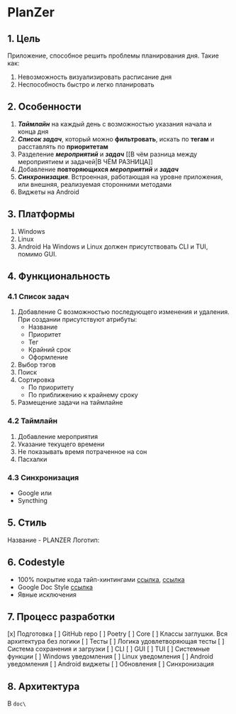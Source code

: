 # PlanZer

## 1. Цель
Приложение, способное решить проблемы планирования дня. Такие как:
1. Невозможность визуализировать расписание дня
2. Неспособность быстро и легко планировать


## 2. Особенности
1. ***Таймлайн*** на каждый день с возможностью указания начала и конца дня
2. ***Список задач***, который можно **фильтровать**, искать по **тегам** и расставлять по **приоритетам**
3. Разделение ***мероприятий*** и ***задач***  [[В чём разница между мероприятием и задачей|В ЧЁМ РАЗНИЦА]]
4. Добавление **повторяющихся** ***мероприятий*** и ***задач***
5. ***Синхронизация***. Встроенная, работающая на уровне приложения, или внешняя, реализуемая сторонними методами
6. Виджеты на Android 


## 3. Платформы 
1. Windows
2. Linux
3. Android
На Windows и Linux должен присутствовать CLI и TUI, помимо GUI. 


## 4. Функциональность

### 4.1 Список задач
1. Добавление
	С возможностью последующего изменения и удаления. При создании присутствуют атрибуты:
	- Название
	- Приоритет
	- Тег
	- Крайний срок
	- Оформление
2. Выбор тэгов
3. Поиск
4. Сортировка
	- По приоритету
	- По приближению к крайнему сроку
5. Размещение задачи на таймлайне

### 4.2 Таймлайн
1. Добавление мероприятия
2. Указание текущего времени
3. Не показывать время потраченное на сон
4. Пасхалки

### 4.3 Синхронизация
- Google
	или
- Syncthing


## 5. Стиль
Название - PLANZER
Логотип: 


## 6. Codestyle
- 100% покрытие кода тайп-хинтингами [ссылка](https://youtu.be/dKxiHlZvULQ ), [ссылка](https://youtu.be/etkNsCRoKNY)
- Google Doc Style [ссылка](https://sphinxcontrib-napoleon.readthedocs.io/en/latest/example_google.html)
- Явные исключения

## 7. Процесс разработки
[x] Подготовка
	[ ] GitHub repo
	[ ] Poetry
[ ] Core
	[ ] Классы заглушки. Вся архитектура без логики
	[ ] Тесты
	[ ] Логика удовлетворяющая тесты 
[ ] Система сохранения и загрузки
[ ] CLI
[ ] GUI
[ ] TUI
[ ] Системные функции
	[ ] Windows уведомления
	[ ] Linux уведомления
	[ ] Android уведомления
	[ ] Android виджеты
[ ] Обновления
[ ] Синхронизация


## 8. Архитектура
В `doc\`
